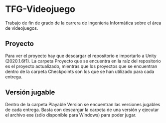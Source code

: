 # TFG-Videojuego

Trabajo de fin de grado de la carrera de Ingeniería Informática sobre el área de videojuegos.

## Proyecto

Para ver el proyecto hay que descargar el repositorio e importarlo a Unity (2020.1.6f1). La carpeta Proyecto que se encuentra en la raíz del repositorio es el proyecto actualizado, mientras que los proyectos que se encuentran dentro de la carpeta Checkpoints son los que se han utilizado para cada entrega.

## Versión jugable

Dentro de la carpeta Playable Version se encuentran las versiones jugables de cada entrega. Basta con descargar la carpeta de una versión y ejecutar el archivo exe (sólo disponible para Windows) para poder jugar.
